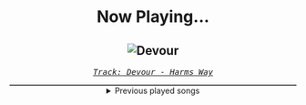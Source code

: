 <div align="center"> 
<h1>Now Playing...</h1>

![Devour](https://i.scdn.co/image/ab67616d00001e0283dc7fc16f129df390d9f6f4)
--
_<samp><a href="https://open.spotify.com/track/2R2bsoc8qy8KhJLGBSaXvK">Track: Devour - Harms Way</a></samp>_

<div style="border: 1px #4B5054 solid"></div>
<details>
  <summary>
    Previous played songs
  </summary>
  <table>
    <thead>
      <tr>
        <th>
          Artist
        </th>
        <th>
          Song
        </th>
        <th>
          Link
        </th>
      </tr>
    </thead>
    <tbody>
      <tr><td>Harms Way</td><td>Devour</td><td><a href="https://open.spotify.com/track/2R2bsoc8qy8KhJLGBSaXvK">https://open.spotify.com/track/2R2bsoc8qy8KhJLGBSaXvK</a></td></tr><tr><td>Wolves In The Throne Room</td><td>Twin Mouthed Spring</td><td><a href="https://open.spotify.com/track/4Qh04ifvbekN7yZ6hsqSod">https://open.spotify.com/track/4Qh04ifvbekN7yZ6hsqSod</a></td></tr><tr><td>Lauren Babic</td><td>Redneck</td><td><a href="https://open.spotify.com/track/3cMOFMGLs18ygIVsKep7RZ">https://open.spotify.com/track/3cMOFMGLs18ygIVsKep7RZ</a></td></tr><tr><td>Scott Stapp</td><td>Higher Power</td><td><a href="https://open.spotify.com/track/7zhgjjwlhxaZoYjTtqTsbP">https://open.spotify.com/track/7zhgjjwlhxaZoYjTtqTsbP</a></td></tr><tr><td>To The Grave</td><td>Deadskin Skimask (feat. Jake Kennedy)</td><td><a href="https://open.spotify.com/track/5yAvAT81ibyviGoIQzTTcb">https://open.spotify.com/track/5yAvAT81ibyviGoIQzTTcb</a></td></tr><tr><td>Magnolia Park</td><td>HeartStopper</td><td><a href="https://open.spotify.com/track/76d70Mp8KMYw6XQZ9lDUoT">https://open.spotify.com/track/76d70Mp8KMYw6XQZ9lDUoT</a></td></tr><tr><td>Fight The Fade</td><td>Stranger</td><td><a href="https://open.spotify.com/track/6qHxyLa8Q6m0FcQt0X7aF5">https://open.spotify.com/track/6qHxyLa8Q6m0FcQt0X7aF5</a></td></tr><tr><td>Thy Art Is Murder</td><td>Blood Throne</td><td><a href="https://open.spotify.com/track/5F5q6UFrE4bdBSf4iPJKS6">https://open.spotify.com/track/5F5q6UFrE4bdBSf4iPJKS6</a></td></tr><tr><td>(Hed) P.E.</td><td>DETOX</td><td><a href="https://open.spotify.com/track/7a3dzgrNu32WXb1ymJmgm2">https://open.spotify.com/track/7a3dzgrNu32WXb1ymJmgm2</a></td></tr><tr><td>OOMPH!</td><td>Richter und Henker</td><td><a href="https://open.spotify.com/track/6pFQkQ8NkqwrvkWpPt2alp">https://open.spotify.com/track/6pFQkQ8NkqwrvkWpPt2alp</a></td></tr><tr><td>SHIVA</td><td>The Last Remnant</td><td><a href="https://open.spotify.com/track/4KPoIuoi3CGWeDcHv290mg">https://open.spotify.com/track/4KPoIuoi3CGWeDcHv290mg</a></td></tr><tr><td>Cyhra</td><td>Ashlight</td><td><a href="https://open.spotify.com/track/0saruqOYLsI2HXL3JVnFiw">https://open.spotify.com/track/0saruqOYLsI2HXL3JVnFiw</a></td></tr><tr><td>Boris</td><td>Wareruraido</td><td><a href="https://open.spotify.com/track/5NHMiQsEnW7HpSzFoFTbSS">https://open.spotify.com/track/5NHMiQsEnW7HpSzFoFTbSS</a></td></tr><tr><td>Static Dress</td><td>Di-sinTer - Glitter Redux</td><td><a href="https://open.spotify.com/track/0CraECJh2S5bIkZ349SDNR">https://open.spotify.com/track/0CraECJh2S5bIkZ349SDNR</a></td></tr><tr><td>Born Of Osiris</td><td>Torchbearer</td><td><a href="https://open.spotify.com/track/23W4G1vOcaNEMvOzXZIepC">https://open.spotify.com/track/23W4G1vOcaNEMvOzXZIepC</a></td></tr><tr><td>Of Virtue</td><td>Holy</td><td><a href="https://open.spotify.com/track/0Dk1hzWqYmfzTuD46DmevN">https://open.spotify.com/track/0Dk1hzWqYmfzTuD46DmevN</a></td></tr><tr><td>Of Virtue</td><td>Holy</td><td><a href="https://open.spotify.com/track/0Dk1hzWqYmfzTuD46DmevN">https://open.spotify.com/track/0Dk1hzWqYmfzTuD46DmevN</a></td></tr><tr><td>Baroness</td><td>Shine</td><td><a href="https://open.spotify.com/track/3VM8OlZdy4fmktGlz0ZnPS">https://open.spotify.com/track/3VM8OlZdy4fmktGlz0ZnPS</a></td></tr><tr><td>TesseracT</td><td>The Grey</td><td><a href="https://open.spotify.com/track/7KqOpWKmzXLEcqwVy7P0td">https://open.spotify.com/track/7KqOpWKmzXLEcqwVy7P0td</a></td></tr><tr><td>Catch Your Breath</td><td>Y.S.K.W.</td><td><a href="https://open.spotify.com/track/46Lnoask1iRJP47GnaoVcF">https://open.spotify.com/track/46Lnoask1iRJP47GnaoVcF</a></td></tr>
    </tbody>
  </table>
</details>

</div>
